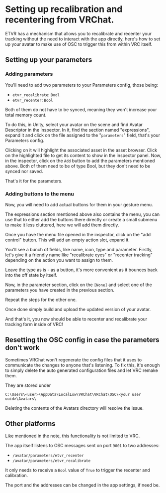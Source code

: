 <script setup>
import Alerts from '../../vue/alerts/Alerts.vue'
import ImageCard from '../../vue/images/ImageComponent.vue'
import { image_settings } from '../../static/image_settings'
import { alerts } from '../../static/alerts'
</script>

# Setting up recalibration and recentering from VRChat.
ETVR has a mechanism that allows you to recalibrate and recenter your tracking without the need to interact with the app directly, here's how to set up your avatar to make use of OSC to trigger this from within VRC itself. 

<Alerts :options="alerts.parts_list_two">
    <template v-slot:content>
        <p>
           Note, while this page explains how to do it from the point of view of vrchat, it can be done in Neos and CVR too, all the app listens to are two OSC messages.
        </p>
    </template>
</Alerts>

## Setting up your parameters 

### Adding parameters
You'll need to add two parameters to your Parameters config, those being: 

- `etvr_recalibrate`: `Bool` 
- `etvr_recenter`: `Bool` 

Both of them do not have to be synced, meaning they won't increase your total memory count.

To do this, in Unity, select your avatar on the scene and find Avatar Descriptor in the inspector. In it, find the section named "expressions", expand it and click on the file assigned to the "`parameters`" field, that's your Parameters config.

<ImageCard :options="image_settings.unity_vrc_expressions" />

Clicking on it will highlight the associated asset in the asset browser. Click on the highlighted file to get its content to show in the inspector panel. Now, in the inspector, click on the `Add` button to add the parameters mentioned above. Both of them need to be of type Bool, but they don't need to be synced nor saved. 

<ImageCard :options="image_settings.unity_vrc_expressions_add_fields"/>
<ImageCard :options="image_settings.unity_vrc_expressions_fields"/>

That's it for the parameters.

### Adding buttons to the menu

Now, you will need to add actual buttons for them in your gesture menu. 

The expressions section mentioned above also contains the menu, you can use that to either add the buttons there directly or create a small submenu to make it less cluttered, here we will add them directly. 

<ImageCard :options="image_settings.unity_vrc_expressions"/>

Once you have the menu file opened in the inspector, click on the "add control" button. This will add an empty action slot, expand it. 

<ImageCard :options="image_settings.unity_vrc_empty_control"/>

You'll see a bunch of fields, like name, icon, type and parameter. Firstly, let's give it a friendly name like "recalibrate eyes" or "recenter tracking" depending on the action you want to assign to them. 

Leave the type as is - as a button, it's more convenient as it bounces back into the off state by itself. 

Now, in the parameter section, click on the `[None]` and select one of the parameters you have created in the previous section. 

<ImageCard :options="image_settings.unity_vrc_control_setup"/>

Repeat the steps for the other one. 

Once done simply build and upload the updated version of your avatar.

And that's it, you now should be able to recenter and recalibrate your tracking form inside of VRC! 


## Resetting the OSC config in case the parameters don't work

Sometimes VRChat won't regenerate the config files that it uses to communicate the changes to anyone that's listening. To fix this, it's enough to simply delete the auto generated configuration files and let VRC remake them.

They are stored under 

`C:\Users\<user>\AppData\LocalLow\VRChat\VRChat\OSC\<your user uuid>\Avatars\` 

Deleting the contents of the Avatars directory will resolve the issue.

## Other platforms 

Like mentioned in the note, this functionality is not limited to VRC. 

The app itself listens to OSC messages sent on port `9001` to two addresses: 

- `/avatar/parameters/etvr_recenter`
- `/avatar/parameters/etvr_recalibrate` 

It only needs to receive a `Bool` value of `True` to trigger the recenter and calibration. 

The port and the addresses can be changed in the app settings, if need be. 